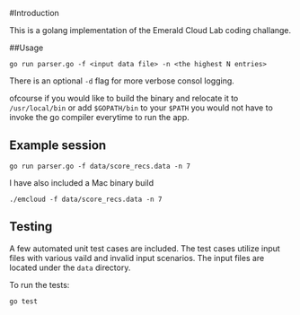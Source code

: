 #Introduction

This is a golang implementation of the Emerald Cloud Lab coding challange. 

##Usage

``` 
go run parser.go -f <input data file> -n <the highest N entries>
```

There is an optional `-d` flag for more verbose consol logging.

ofcourse if you would like to build the binary and relocate it to `/usr/local/bin` or add `$GOPATH/bin` to your `$PATH` you would not have to invoke the go compiler everytime to run the app.

## Example session

```
go run parser.go -f data/score_recs.data -n 7
```

I have also included a Mac binary build

```
./emcloud -f data/score_recs.data -n 7
```

## Testing

A few automated unit test cases are included. The test cases utilize input files with various vaild and invalid input scenarios. The input files are located under the `data` directory.

To run the tests:

```
go test
``` 